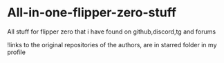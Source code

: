 # All-in-one-flipper-zero-stuff
All stuff for flipper zero that i have found on github,discord,tg and forums

!links to the original repositories of the authors, are in starred folder in my profile
